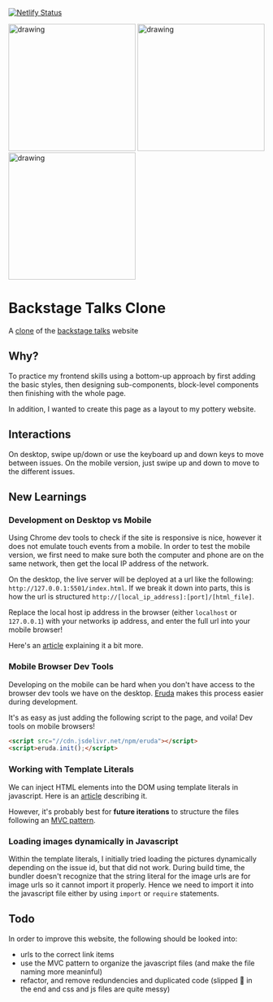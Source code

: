 [![Netlify Status](https://api.netlify.com/api/v1/badges/7b9680c7-fef6-41a7-ac90-f3b8dd6faf3b/deploy-status)](https://app.netlify.com/sites/backstage-talks-clone/deploys)

<img src="https://github.com/yilverdeja/backstage-talks-clone/assets/29952939/ec50bbea-7902-4ee8-93f3-98dff66a5d9c" alt="drawing" height="250"/>
<img src="https://github.com/yilverdeja/backstage-talks-clone/assets/29952939/e63cca85-ef37-49a3-ad27-445829f94979" alt="drawing" height="250"/>
<img src="https://github.com/yilverdeja/backstage-talks-clone/assets/29952939/2c7e2506-a8c7-4515-a4d3-68cc9911d290" alt="drawing" height="250"/>

# Backstage Talks Clone

A [clone](https://backstage-talks-clone.netlify.app) of the [backstage talks](https://backstagetalks.com/) website

## Why?

To practice my frontend skills using a bottom-up approach by first adding the basic styles, then designing sub-components, block-level components then finishing with the whole page.

In addition, I wanted to create this page as a layout to my pottery website.

<!-- TODO: ADD LINK to pottery website -->

## Interactions

On desktop, swipe up/down or use the keyboard up and down keys to move between issues. On the mobile version, just swipe up and down to move to the different issues.

## New Learnings
### Development on Desktop vs Mobile
Using Chrome dev tools to check if the site is responsive is nice, however it does not emulate touch events from a mobile. In order to test the mobile version, we first need to make sure both the computer and phone are on the same network, then get the local IP address of the network.

On the desktop, the live server will be deployed at a url like the following: `http://127.0.0.1:5501/index.html`. If we break it down into parts, this is how the url is structured `http://[local_ip_address]:[port]/[html_file]`.

Replace the local host ip address in the browser (either `localhost` or `127.0.0.1`) with your networks ip address, and enter the full url into your mobile browser!

Here's an [article](https://medium.com/@pavankapoor31/how-to-use-vs-code-live-server-local-host-on-mobile-phone-8b38a62117d2) explaining it a bit more.

### Mobile Browser Dev Tools
Developing on the mobile can be hard when you don't have access to the browser dev tools we have on the desktop. [Eruda](https://github.com/liriliri/eruda) makes this process easier during development.

It's as easy as just adding the following script to the page, and voila! Dev tools on mobile browsers!
```html
<script src="//cdn.jsdelivr.net/npm/eruda"></script>
<script>eruda.init();</script>
```

### Working with Template Literals
We can inject HTML elements into the DOM using template literals in javascript. Here is an [article](https://medium.com/@tforward/get-html-to-the-dom-fast-with-js-template-literals-insertadjacenthtml-24b8aa4e8807) describing it. 

However, it's probably best for **future iterations** to structure the files following an [MVC pattern](https://www.freecodecamp.org/news/the-model-view-controller-pattern-mvc-architecture-and-frameworks-explained/).

### Loading images dynamically in Javascript
Within the template literals, I initially tried loading the pictures dynamically depending on the issue id, but that did not work. During build time, the bundler doesn't recognize that the string literal for the image urls are for image urls so it cannot import it properly. Hence we need to import it into the javascript file either by using `import` or  `require` statements.

## Todo
In order to improve this website, the following should be looked into:
* urls to the correct link items
* use the MVC pattern to organize the javascript files (and make the file naming more meaninful)
* refactor, and remove redundencies and duplicated code (slipped 🍌 in the end and css and js files are quite messy)
